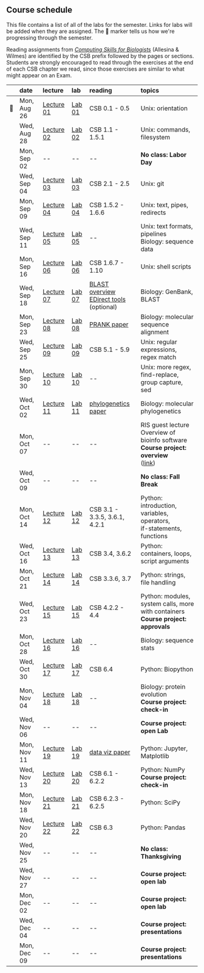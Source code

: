 
## Course schedule

This file contains a list of all of the labs for the semester. Links for labs will be added when they are assigned. The 🐙 marker tells us how we're progressing through the semester.

Reading assignments from [*Computing Skills for Biologists*](https://computingskillsforbiologists.com/) (Allesina & Wilmes) are identified by the CSB prefix followed by the pages or sections. Students are strongly encouraged to read through the exercises at the end of each CSB chapter we read, since those exercises are similar to what might appear on an Exam.

|         | date        | lecture | lab     | reading | topics |
| :-:     | :--         | :-      |   :-    | :--     | :--    |
| 🐙      | Mon, Aug 26 | <a href="https://github.com/WUSTL-Biol4220/home/raw/main/lectures/lecture_01.pdf">Lecture 01</a> | [Lab 01](labs/lab_01.md) | CSB 0.1 - 0.5 | Unix: orientation |
|         | Wed, Aug 28 | <a href="https://github.com/WUSTL-Biol4220/home/raw/main/lectures/lecture_02.pdf">Lecture 02</a> | [Lab 02](labs/lab_02.md) | CSB 1.1 - 1.5.1 | Unix: commands, filesystem |
|         | Mon, Sep 02 | -- | -- | -- | **No class: Labor Day** |
|         | Wed, Sep 04 | <a href="https://github.com/WUSTL-Biol4220/home/raw/main/lectures/lecture_03.pdf">Lecture 03</a>  | [Lab 03](labs/lab_03.md) | CSB 2.1 - 2.5 | Unix: git |
|         | Mon, Sep 09 | <a href="https://github.com/WUSTL-Biol4220/home/raw/main/lectures/lecture_04.pdf">Lecture 04</a>  | [Lab 04](labs/lab_04.md) | CSB 1.5.2 - 1.6.6 | Unix: text, pipes, redirects |
|         | Wed, Sep 11 | <a href="https://github.com/WUSTL-Biol4220/home/raw/main/lectures/lecture_05.pdf">Lecture 05</a>  | [Lab 05](labs/lab_05.md) | -- | Unix: text formats, pipelines<br>Biology: sequence data | 
|         | Mon, Sep 16 | <a href="https://github.com/WUSTL-Biol4220/home/raw/main/lectures/lecture_06.pdf">Lecture 06</a>  | [Lab 06](labs/lab_06.md) | CSB 1.6.7 - 1.10 | Unix: shell scripts  |
|         | Wed, Sep 18 | <a href="https://github.com/WUSTL-Biol4220/home/raw/main/lectures/lecture_07.pdf">Lecture 07</a>  | [Lab 07](labs/lab_07.md) | <a href="https://www.nature.com/scitable/topicpage/basic-local-alignment-search-tool-blast-29096/">BLAST overview</a><br><a href="https://www.ncbi.nlm.nih.gov/books/NBK179288/">EDirect tools</a><br>(optional) | Biology: GenBank, BLAST |
|         | Mon, Sep 23 | <a href="https://github.com/WUSTL-Biol4220/home/raw/main/lectures/lecture_08.pdf">Lecture 08</a>  | [Lab 08](labs/lab_08.md) | <a href="https://github.com/WUSTL-Biol4220/home/raw/main/assets/papers/loytynoja_goldman_prank_2008_science.pdf">PRANK paper</a> | Biology: molecular sequence alignment |
|         | Wed, Sep 25 | <a href="https://github.com/WUSTL-Biol4220/home/raw/main/lectures/lecture_09.pdf">Lecture 09</a>  | [Lab 09](labs/lab_09.md) | CSB 5.1 - 5.9 | Unix: regular expressions, regex match |
|         | Mon, Sep 30 | <a href="https://github.com/WUSTL-Biol4220/home/raw/main/lectures/lecture_10.pdf">Lecture 10</a>  | [Lab 10](labs/lab_10.md) | -- | Unix: more regex, find-replace, group capture, sed |
|         | Wed, Oct 02 | <a href="https://github.com/WUSTL-Biol4220/home/raw/main/lectures/lecture_11.pdf">Lecture 11</a>  | [Lab 11](labs/lab_11.md) | <a href="https://github.com/WUSTL-Biol4220/home/raw/main/assets/papers/yang_rannala_2012_nature_reviews_genetics.pdf">phylogenetics paper</a> | Biology: molecular phylogenetics | 
|         | Mon, Oct 07 | -- | -- | -- | RIS guest lecture<br>Overview of bioinfo software<br>**Course project: overview**<br>(<a href="https://github.com/WUSTL-Biol4220/home/blob/main/course_project.md">link</a>) |
|         | Wed, Oct 09 | -- | -- | -- | **No class: Fall Break** |
|         | Mon, Oct 14 | <a href="https://github.com/WUSTL-Biol4220/home/raw/main/lectures/lecture_12.pdf">Lecture 12</a>  | [Lab 12](labs/lab_12.md) | CSB 3.1 - 3.3.5, 3.6.1, 4.2.1 | Python: introduction, variables, operators,<br>if-statements, functions  |
|         | Wed, Oct 16 | <a href="https://github.com/WUSTL-Biol4220/home/raw/main/lectures/lecture_13.pdf">Lecture 13</a>  | [Lab 13](labs/lab_13.md) | CSB 3.4, 3.6.2| Python: containers, loops, script arguments |
|         | Mon, Oct 21 | <a href="https://github.com/WUSTL-Biol4220/home/raw/main/lectures/lecture_14.pdf">Lecture 14</a>  | [Lab 14](labs/lab_14.md) | CSB 3.3.6, 3.7  | Python: strings, file handling  |
|         | Wed, Oct 23 | <a href="https://github.com/WUSTL-Biol4220/home/raw/main/lectures/lecture_15.pdf">Lecture 15</a>  | [Lab 15](labs/lab_15.md) | CSB 4.2.2 - 4.4 | Python: modules, system calls, more with containers<br>**Course project: approvals** |
|         | Mon, Oct 28 | <a href="https://github.com/WUSTL-Biol4220/home/raw/main/lectures/lecture_16.pdf">Lecture 16</a>  | [Lab 16](labs/lab_16.md) | -- | Biology: sequence stats |
|         | Wed, Oct 30 | <a href="https://github.com/WUSTL-Biol4220/home/raw/main/lectures/lecture_17.pdf">Lecture 17</a>  | [Lab 17](labs/lab_17.md)  | CSB 6.4 | Python: Biopython |
|         | Mon, Nov 04 | <a href="https://github.com/WUSTL-Biol4220/home/raw/main/lectures/lecture_18.pdf">Lecture 18</a>  | [Lab 18](labs/lab_18.md) | -- | Biology: protein evolution<br>**Course project: check-in**   |
|         | Wed, Nov 06 | -- | -- | -- | **Course project: open Lab** |
|         | Mon, Nov 11 | <a href="https://github.com/WUSTL-Biol4220/home/raw/main/lectures/lecture_19.pdf">Lecture 19</a>  | [Lab 19](labs/lab_19.md) | <a href="https://github.com/WUSTL-Biol4220/home/raw/main/assets/papers/rougier_et_al_2014_plos_comp_biol.pdf">data viz paper</a> | Python: Jupyter, Matplotlib |
|         | Wed, Nov 13 | <a href="https://github.com/WUSTL-Biol4220/home/raw/main/lectures/lecture_20.pdf">Lecture 20</a>  | [Lab 20](labs/lab_20.md) | CSB 6.1 - 6.2.2 | Python: NumPy <br>**Course project: check-in**   |
|         | Mon, Nov 18 | <a href="https://github.com/WUSTL-Biol4220/home/raw/main/lectures/lecture_21.pdf">Lecture 21</a> | [Lab 21](labs/lab_21.md) | CSB 6.2.3 - 6.2.5 | Python: SciPy |
|         | Wed, Nov 20 | <a href="https://github.com/WUSTL-Biol4220/home/raw/main/lectures/lecture_22.pdf">Lecture 22</a>  | [Lab 22](labs/lab_22.md) | CSB 6.3 | Python: Pandas  |
|         | Wed, Nov 25 | -- | -- | -- | **No class: Thanksgiving** |
|         | Wed, Nov 27 | -- | -- | -- | **Course project: open lab**  |
|         | Mon, Dec 02 | -- | -- | -- | **Course project: open lab**  |
|         | Wed, Dec 04 | -- | -- | -- | **Course project: presentations**  |
|         | Mon, Dec 09 | -- | -- | -- | **Course project: presentations**  |

